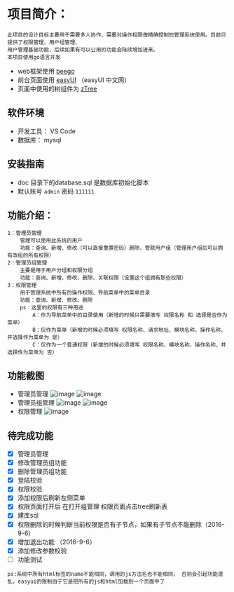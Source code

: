 # 项目简介：
    此项目的设计目标主要用于需要多人协作、需要对操作权限做精确控制的管理系统使用。目前只提供了权限管理、用户组管理、
    用户管理基础功能，后续如果有可以公用的功能会陆续增加进来。
    本项目使用go语言开发
- web框架使用 [beego](http://beego.me/)
- 前台页面使用 [easyUI](http://www.jeasyui.net/demo/380.html) （easyUI 中文网）
- 页面中使用的树组件为  [zTree](http://www.treejs.cn/v3/main.php#_zTreeInfo)

## 软件环境
- 开发工具： VS Code
- 数据库： mysql

## 安装指南
- doc 目录下的database.sql  是数据库初始化脚本
- 默认账号 `admin` 密码 `111111`

## 功能介绍： 
    1：管理员管理 
        管理可以使用此系统的用户
        功能：查询、新增、修改（可以直接重置密码）删除、管联用户组（管理用户组后可以拥有改组的所有权限）
    2：管理员组管理
        主要是用于用户分组和权限分组
        功能：查询、新增、修改、删除、关联权限（设置这个组拥有那些权限）
    3：权限管理
        用于管理系统中所有的操作权限、导航菜单中的菜单目录
        功能：查询、新增、修改、删除
        ps：这里的权限有三种用途
            A：作为导航菜单中的目录使用（新增的时候只需要填写 权限名称 和 选择是否作为菜单）
            B：仅作为菜单（新增的时候必须填写 权限名称、请求地址、模块名称、操作名称、并选择作为菜单为 是）
            C：仅作为一个普通权限（新增的时候必须填写 权限名称、模块名称、操作名称、并选择作为菜单为 否）

## 功能截图
- 管理员管理
![image](https://github.com/lotus-wu/cms/blob/master/doc/img/user.png)
![image](https://github.com/lotus-wu/cms/blob/master/doc/img/adduser.png)
- 管理员组管理
![image](https://github.com/lotus-wu/cms/blob/master/doc/img/usergroup.png)
![image](https://github.com/lotus-wu/cms/blob/master/doc/img/addusergroup.png)
- 权限管理
![image](https://github.com/lotus-wu/cms/blob/master/doc/img/role.png)

## 待完成功能
- [X] 管理员管理
- [X] 修改管理员组功能
- [X] 删除管理员组功能
- [X] 登陆校验
- [X] 权限校验
- [X] 添加权限后刷新左侧菜单
- [X] 权限页面打开后 在打开组管理  权限页面点击tree刷新表
- [X] 建库sql
- [X] 权限删除的时候判断当前权限是否有子节点，如果有子节点不能删除（2016-9-6）
- [X] 增加退出功能 （2016-9-6）
- [X] 添加修改参数校验
- [ ] 功能测试

`ps:系统中所有html标签的name不能相同，调用的js方法名也不能相同，
否则会引起功能混乱，easyui的限制由于它是把所有的js和html加载到一个页面中了`